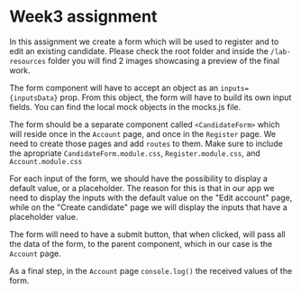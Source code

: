 # Week3 assignment

In this assignment we create a form which will be used to register and to edit an existing candidate.
Please check the root folder and inside the `/lab-resources` folder you will find 2 images showcasing a preview of the final work.

The form component will have to accept an object as an `inputs={inputsData}` prop. From this object, the form will have to build its own input fields.
You can find the local mock objects in the mocks.js file.

The form should be a separate component called `<CandidateForm>` which will reside once in the `Account` page, and once in the `Register` page. We need to create those pages and add `routes` to them. Make sure to include the apropriate `CandidateForm.module.css`, `Register.module.css`, and `Account.module.css`

For each input of the form, we should have the possibility to display a default value, or a placeholder. The reason for this is that in our app we need to display the inputs with the default value on the "Edit account" page, while on the "Create candidate" page we will display the inputs that have a placeholder value.

The form will need to have a submit button, that when clicked, will pass all the data of the form, to the parent component, which in our case is the `Account` page.

As a final step, in the `Account` page `console.log()` the received values of the form.
